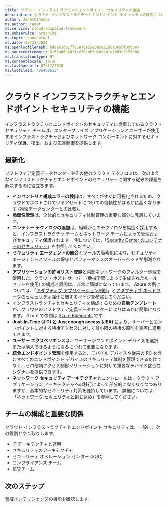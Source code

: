 ```yaml
---
title: クラウド インフラストラクチャとエンドポイント セキュリティの機能
description: クラウド インフラストラクチャとエンドポイント セキュリティの機能について説明します。
author: JanetCThomas
ms.author: janet
ms.service: cloud-adoption-framework
ms.subservice: organize
ms.topic: conceptual
ms.date: 05/15/2020
ms.openlocfilehash: bddab3d91ff2587de55e3a5821b8a369bf3dbbe7
ms.sourcegitcommit: 9163a60a28ffce78ceb5dc8dc4fa1b83d7f56e6d
ms.translationtype: HT
ms.contentlocale: ja-JP
ms.lasthandoff: 07/17/2020
ms.locfileid: "86450613"
---
```

# <a name="function-of-cloud-infrastructure-and-endpoint-security"></a>クラウド インフラストラクチャとエンドポイント セキュリティの機能

インフラストラクチャとエンドポイントのセキュリティに従事しているクラウド セキュリティ チームは、エンタープライズ アプリケーションとユーザーが使用するインフラストラクチャおよびネットワーク コンポーネントに対するセキュリティ保護、検出、および応答制御を提供します。

## <a name="modernization"></a>最新化

ソフトウェア定義データセンターやその他のクラウド テクノロジは、次のようなインフラストラクチャとエンドポイントのセキュリティに関する従来の課題を解決するのに役立ちます。

- **インベントリと構成エラーの検出**は、すべてがすぐに可視化されるため、クラウドでホストされているアセットについての信頼性がはるかに高くなります (物理データセンターとの比較)。
- **脆弱性管理**は、全体的なセキュリティ体制管理の重要な部分に発展しています。
- **コンテナー テクノロジの追加**は、組織がこのテクノロジを幅広く採用すると、インフラストラクチャ チームとネットワーク チームによって管理およびセキュリティ保護されます。 例については、「[Security Center のコンテナーのセキュリティ](https://docs.microsoft.com/azure/security-center/container-security)」を参照してください。
- **セキュリティ エージェントの統合**とツールの簡素化により、セキュリティ エージェントとツールの保守とパフォーマンスのオーバーヘッドが削減されます。
- **アプリケーションの許可リスト登録**と内部ネットワークのフィルター処理を使用した、クラウド ホスト サーバー (機械学習によって生成されたルール セットを使用) の構成と展開は、非常に簡単になっています。 Azure の例については、「[アダプティブ アプリケーション制御](https://docs.microsoft.com/azure/security-center/security-center-adaptive-application)」と[アダプティブ ネットワークのセキュリティ強化](https://docs.microsoft.com/azure/security-center/security-center-adaptive-network-hardening)に関するページを参照してください。
- インフラストラクチャとセキュリティを構成するための**自動テンプレート**が、クラウドのソフトウェア定義データセンターによりはるかに簡単になります。 Azure での例は [Azure Blueprints](https://docs.microsoft.com/azure/governance/blueprints/overview) です
- **Just-In-Time (JIT) と Just enough access (JEA)** により、サーバーとエンドポイントに対する特権アクセスに対して最小限の特権の原則を実際に適用できます。
- **ユーザー エクスペリエンス**は、ユーザーがエンドポイント デバイスを選択または購入できるようになるにつれて重要になります。
- **統合エンドポイント管理**を使用すると、モバイル デバイスや従来の PC を含むすべてのエンドポイント デバイスのセキュリティ体制を管理できるだけでなく、ゼロ信頼アクセス制御ソリューションに対して重要なデバイス整合性シグナルを提供できます。
- **ネットワーク セキュリティ アーキテクチャ**とコントロールは、クラウド アプリケーション アーキテクチャへの移行によって部分的になくなりつつありますが、基本的なセキュリティ対策を維持しています。 詳細については、「[ネットワーク セキュリティと封じ込め](https://docs.microsoft.com/azure/architecture/framework/security/network-security-containment)」を参照してください。

## <a name="team-composition-and-key-relationships"></a>チームの構成と重要な関係

クラウド インフラストラクチャとエンドポイント セキュリティは、一般に、次の役割とやり取りします。

- IT アーキテクチャと運用
- セキュリティのアーキテクチャ
- セキュリティ オペレーション センター (SOC)
- コンプライアンス チーム
- 監査チーム

## <a name="next-steps"></a>次のステップ

[脅威インテリジェンス](./cloud-security-threat-intelligence.md)の機能を確認します。

